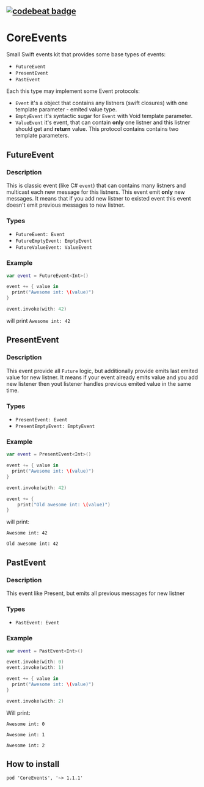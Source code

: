 [![codebeat badge](https://codebeat.co/badges/44a2c9d4-97e6-4101-ab9f-2acef08cc151)](https://codebeat.co/projects/github-com-lastsprint-coreevents-master)
---
# CoreEvents
Small Swift events kit that provides some base types of events:
- `FutureEvent`
- `PresentEvent`
- `PastEvent`

Each this type may implement some Event protocols:
- `Event` it's a object that contains any listners (swift closures) with one template parameter - emited value type.
- `EmptyEvent` it's syntactic sugar for `Event` with Void template parameter.
- `ValueEvent` it's event, that can contain **only** one listner and this listner should get and **return** value. This protocol contains contains two template parameters.

## FutureEvent

### Description

This is classic event (like C# `event`) that can contains many listners and multicast each new message for this listners.
This event emit **only** new messages. It means that if you add new listner to existed event this event doesn't emit previous messages to new listner.

### Types
- `FutureEvent: Event`
- `FutureEmptyEvent: EmptyEvent`
- `FutureValueEvent: ValueEvent`

### Example

```swift
var event = FutureEvent<Int>()

event += { value in
  print("Awesome int: \(value)")
}

event.invoke(with: 42)

```

will print `Awesome int: 42`

## PresentEvent

### Description

This event provide all `Future` logic, but additionally provide emits last emited value for new listner.
It means if your event already emits value and you add new listener then yout listener handles previous emited value in the same time.

### Types
- `PresentEvent: Event`
- `PresentEmptyEvent: EmptyEvent`

### Example

```swift
var event = PresentEvent<Int>()

event += { value in
  print("Awesome int: \(value)")
}

event.invoke(with: 42)

event += {
    print("Old awesome int: \(value)")
}

```

will print:

`Awesome int: 42`

`Old awesome int: 42`

## PastEvent

### Description

This event like Present, but emits all previous messages for new listner

### Types

- `PastEvent: Event`

### Example

```swift
var event = PastEvent<Int>()

event.invoke(with: 0)
event.invoke(with: 1)

event += { value in
  print("Awesome int: \(value)")
}

event.invoke(with: 2)

```

Will print:

`Awesome int: 0`

`Awesome int: 1`
 
`Awesome int: 2`

## How to install

`pod 'CoreEvents', '~> 1.1.1'`
